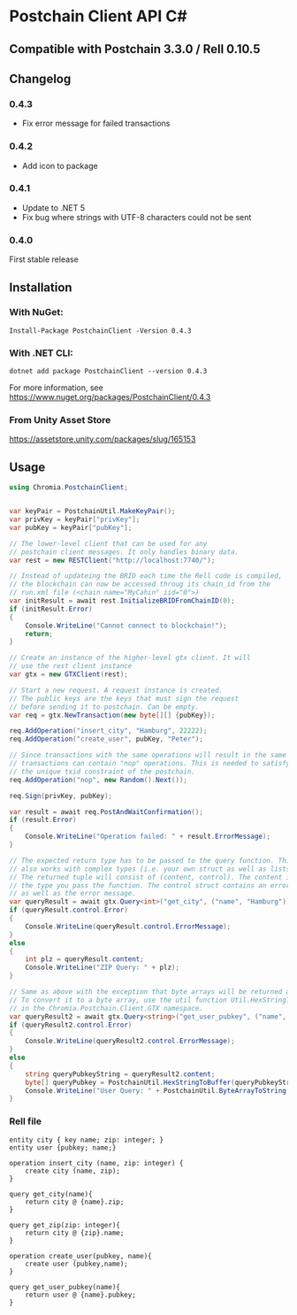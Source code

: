 # Postchain Client API C#

## Compatible with Postchain 3.3.0 / Rell 0.10.5

## Changelog

### 0.4.3
- Fix error message for failed transactions

### 0.4.2
- Add icon to package

### 0.4.1
- Update to .NET 5
- Fix bug where strings with UTF-8 characters could not be sent

### 0.4.0
First stable release

## Installation
### With NuGet:
```
Install-Package PostchainClient -Version 0.4.3
```
### With .NET CLI:
```
dotnet add package PostchainClient --version 0.4.3
```

For more information, see https://www.nuget.org/packages/PostchainClient/0.4.3

### From Unity Asset Store

https://assetstore.unity.com/packages/slug/165153

## Usage
```c#
using Chromia.PostchainClient;


var keyPair = PostchainUtil.MakeKeyPair();
var privKey = keyPair["privKey"];
var pubKey = keyPair["pubKey"];

// The lower-level client that can be used for any
// postchain client messages. It only handles binary data.
var rest = new RESTClient("http://localhost:7740/");

// Instead of updateing the BRID each time the Rell code is compiled,
// the blockchain can now be accessed throug its chain_id from the 
// run.xml file (<chain name="MyCahin" iid="0">)
var initResult = await rest.InitializeBRIDFromChainID(0);
if (initResult.Error)
{
    Console.WriteLine("Cannot connect to blockchain!");
    return;
}

// Create an instance of the higher-level gtx client. It will
// use the rest client instance
var gtx = new GTXClient(rest);

// Start a new request. A request instance is created.
// The public keys are the keys that must sign the request
// before sending it to postchain. Can be empty.
var req = gtx.NewTransaction(new byte[][] {pubKey});

req.AddOperation("insert_city", "Hamburg", 22222);
req.AddOperation("create_user", pubKey, "Peter");

// Since transactions with the same operations will result in the same txid,
// transactions can contain "nop" operations. This is needed to satisfy
// the unique txid constraint of the postchain. 
req.AddOperation("nop", new Random().Next());

req.Sign(privKey, pubKey);

var result = await req.PostAndWaitConfirmation();
if (result.Error)
{
    Console.WriteLine("Operation failed: " + result.ErrorMessage);
}

// The expected return type has to be passed to the query function. This
// also works with complex types (i.e. your own struct as well as lists).
// The returned tuple will consist of (content, control). The content is of
// the type you pass the function. The control struct contains an error flag
// as well as the error message.
var queryResult = await gtx.Query<int>("get_city", ("name", "Hamburg"));
if (queryResult.control.Error)
{
    Console.WriteLine(queryResult.control.ErrorMessage);
}
else
{
    int plz = queryResult.content;
    Console.WriteLine("ZIP Query: " + plz);
}

// Same as above with the exception that byte arrays will be returned as strings.
// To convert it to a byte array, use the util function Util.HexStringToBuffer() 
// in the Chromia.Postchain.Client.GTX namespace.
var queryResult2 = await gtx.Query<string>("get_user_pubkey", ("name", "Peter"));
if (queryResult2.control.Error)
{
    Console.WriteLine(queryResult2.control.ErrorMessage);
}
else
{
    string queryPubkeyString = queryResult2.content;
    byte[] queryPubkey = PostchainUtil.HexStringToBuffer(queryPubkeyString);
    Console.WriteLine("User Query: " + PostchainUtil.ByteArrayToString(queryPubkey));
}
```

### Rell file
```
entity city { key name; zip: integer; }
entity user {pubkey; name;}

operation insert_city (name, zip: integer) {
    create city (name, zip);
}

query get_city(name){
    return city @ {name}.zip;
}

query get_zip(zip: integer){
    return city @ {zip}.name;
}

operation create_user(pubkey, name){
    create user (pubkey,name);
}

query get_user_pubkey(name){
    return user @ {name}.pubkey;
}
```
